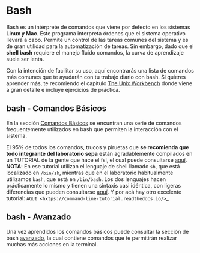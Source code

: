 Bash
====

Bash es un intérprete de comandos que viene por defecto en los sistemas **Linux y Mac**.  Este programa interpreta órdenes que el sistema operativo llevará a cabo. Permite un control de las tareas comunes del sistema y es de gran utilidad para la automatización de tareas.  Sin embargo, dado que el **shell bash** requiere el manejo fluido comandos, la curva de aprendizaje suele ser lenta.


Con la intención de facilitar su uso, aquí encontrarás una lista de comandos más comunes que te ayudarán con tu trabajo diario con bash. Si quieres aprender más, te recomiendo el capítulo [The Unix Workbench](https://seankross.com/the-unix-workbench/command-line-basics.html) donde viene a gran detalle e incluye ejercicios de práctica. 


## bash - Comandos Básicos ##

En la sección [Comandos Básicos](./Bash_Comandos-Basicos) se encuntran una serie de comandos frequentemente utilizados en 
bash que permiten la interacción con el sistema.

El 95% de todos los comandos, trucos y piruetas que **se recomienda que todo integrante del laboratorio sepa** están 
agradablemente compilados en un TUTORIAL de la gente que hace el fsl, el cual puede consultarse [aquí](https://open.win.ox.ac.uk/pages/fslcourse/lectures/scripting/all.htm). **NOTA**: En ese tutorial utilizan el 
lenguaje de shell llamado `sh`, que está localizado en `/bin/sh`, mientras que en el laboratorio habitualmente 
utilizamos `bash`, que está en `/bin/bash`. Los dos lenguajes hacen prácticamente lo mismo y tienen una sintaxis casi 
idéntica, con ligeras diferencias que pueden consultarse 
[aquí](https://superuser.com/questions/125728/what-is-the-difference-between-bash-and-sh.). Y por acá hay otro excelente 
tutorial: `AQUI <hxtps://command-line-tutorial.readthedocs.io/>`_


## bash - Avanzado 

Una vez aprendidos los comandos básicos puede consultar la sección de bash [avanzado](./Bash_Avanzado), la cual contiene 
comandos que te  permitirán realizar muchas más acciones en la terminal.
